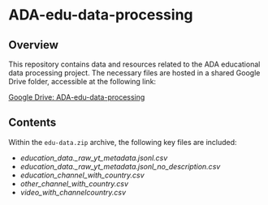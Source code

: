 # ADA-edu-data-processing

## Overview
This repository contains data and resources related to the ADA educational data processing project. The necessary files are hosted in a shared Google Drive folder, accessible at the following link:

[Google Drive: ADA-edu-data-processing](https://drive.google.com/drive/folders/17GTrGzVLX6rv7BiiCdOtJ75sq7MKwkrG)

## Contents
Within the `edu-data.zip` archive, the following key files are included:

- *education_data._raw_yt_metadata.jsonl.csv*
- *education_data._raw_yt_metadata.jsonl_no_description.csv*
- *education_channel_with_country.csv*
- *other_channel_with_country.csv*
- *video_with_channelcountry.csv*

